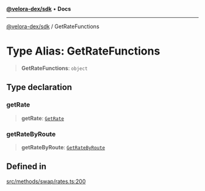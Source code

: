 [**@velora-dex/sdk**](../README.md) • **Docs**

***

[@velora-dex/sdk](../globals.md) / GetRateFunctions

# Type Alias: GetRateFunctions

> **GetRateFunctions**: `object`

## Type declaration

### getRate

> **getRate**: [`GetRate`](../-internal-/type-aliases/GetRate.md)

### getRateByRoute

> **getRateByRoute**: [`GetRateByRoute`](../-internal-/type-aliases/GetRateByRoute.md)

## Defined in

[src/methods/swap/rates.ts:200](https://github.com/VeloraDEX/paraswap-sdk/blob/feat/velora/src/methods/swap/rates.ts#L200)
